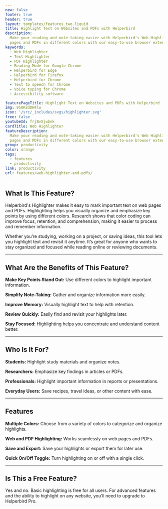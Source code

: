 ```yaml
---
new: false
footer: true
header: true
layout: templates/features_two.liquid
title: Highlight Text on Websites and PDFs with Helperbird
description:
  Make your reading and note-taking easier with Helperbird's Web Highlighter. Highlight text on web
  pages and PDFs in different colors with our easy-to-use browser extension.
keywords:
  - Web Highlighter
  - Text Highlighter
  - PDF Highlighter
  - Reading Mode for Google Chrome
  - Helperbird for Edge
  - Helperbird for Firefox
  - Helperbird for Chrome
  - Text to speech for Chrome
  - Voice typing for Chrome
  - Accessibility software

featurePageTitle: Highlight Text on Websites and PDFs with Helperbird
img: 950R2dDH4lw
icon: '/src/_includes/svgs/highlighter.svg'
free: false
youtubeId: frjBvXjwbnk
cardTitle: Web Highlighter
featureDescription:
  Make your reading and note-taking easier with Helperbird's Web Highlighter. Highlight text on web
  pages and PDFs in different colors with our easy-to-use browser extension.
group: productivity
color: orange
tags:
  - features
  - productivity
link: productivity
url: features/web-highlighter-and-pdfs/
---
```



## What Is This Feature?

Helperbird's Highlighter makes it easy to mark important text on web pages and PDFs. Highlighting helps you visually organize and emphasize key points by using different colors. Research shows that color coding can improve focus, retention, and comprehension, making it easier to process and remember information.

Whether you’re studying, working on a project, or saving ideas, this tool lets you highlight text and revisit it anytime. It’s great for anyone who wants to stay organized and focused while reading online or reviewing documents.

---

## What Are the Benefits of This Feature?


**Make Key Points Stand Out:** Use different colors to highlight important information.  

**Simplify Note-Taking:** Gather and organize information more easily.  

**Improve Memory:** Visually highlight text to help with retention.  

**Review Quickly:** Easily find and revisit your highlights later.  

**Stay Focused:** Highlighting helps you concentrate and understand content better.  

---

## Who Is It For?


**Students:** Highlight study materials and organize notes.  

**Researchers:** Emphasize key findings in articles or PDFs.  

**Professionals:** Highlight important information in reports or presentations.  

**Everyday Users:** Save recipes, travel ideas, or other content with ease.  

---

## Features


**Multiple Colors:** Choose from a variety of colors to categorize and organize highlights.  

**Web and PDF Highlighting:** Works seamlessly on web pages and PDFs.  

**Save and Export:** Save your highlights or export them for later use.  

**Quick On/Off Toggle:** Turn highlighting on or off with a single click.  


---

## Is This a Free Feature?

Yes and no. Basic highlighting is free for all users. For advanced features and the ability to highlight on any website, you’ll need to upgrade to Helperbird Pro.
